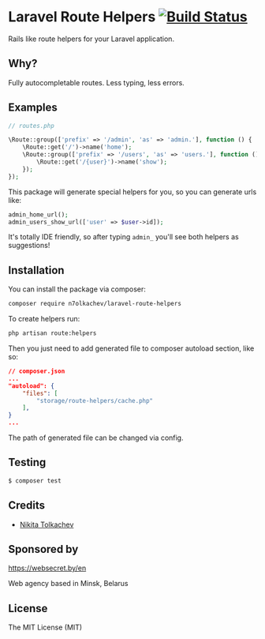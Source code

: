 # Laravel Route Helpers [![Build Status](https://travis-ci.org/n7olkachev/laravel-route-helpers.svg?branch=master)](https://travis-ci.org/n7olkachev/laravel-route-helpers)

Rails like route helpers for your Laravel application.

## Why?

Fully autocompletable routes. Less typing, less errors.

## Examples

```php
// routes.php

\Route::group(['prefix' => '/admin', 'as' => 'admin.'], function () {
    \Route::get('/')->name('home');
    \Route::group(['prefix' => '/users', 'as' => 'users.'], function () {
        \Route::get('/{user}')->name('show');
    });
});
```

This package will generate special helpers for you, so you can generate urls like:

```php
admin_home_url();
admin_users_show_url(['user' => $user->id]);
```

It's totally IDE friendly, so after typing `admin_` you'll see both helpers as suggestions!

## Installation

You can install the package via composer:

``` bash
composer require n7olkachev/laravel-route-helpers
```

To create helpers run:

```bash
php artisan route:helpers
```

Then you just need to add generated file to composer autoload section, like so:

```json
// composer.json
...
"autoload": {
    "files": [
        "storage/route-helpers/cache.php"
    ],
}
...
```

The path of generated file can be changed via config.

## Testing

``` bash
$ composer test
```

## Credits

- [Nikita Tolkachev](https://github.com/n7olkachev)

## Sponsored by

https://websecret.by/en

Web agency based in Minsk, Belarus

## License

The MIT License (MIT)

